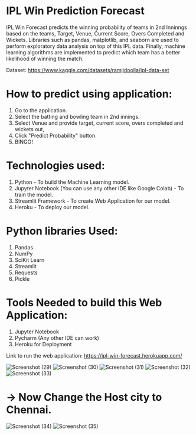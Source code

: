 # IPL Win Prediction Forecast
IPL Win Forecast predicts the winning probability of teams in 2nd Inninngs based on the teams, Target, Venue, Current Score, Overs Completed and Wickets.
Libraries such as pandas, matplotlib, and seaborn are used to perform exploratory data analysis on top of this IPL data. Finally, machine learning algorithms are implemented to predict which team has a better likelihood of winning the match.

Dataset: https://www.kaggle.com/datasets/ramjidoolla/ipl-data-set

# How to predict using application:
1. Go to the application.
2. Select the batting and bowling team in 2nd innings.
3. Select Venue and provide target, current score, overs completed and wickets out,
4. Click "Predict Probability" button.
5. BINGO!

# Technologies used:

1. Python - To build the Machine Learning model.
2. Jupyter Notebook (You can use any other IDE like Google Colab) - To train the model.
3. Streamlit Framework - To create Web Application for our model.
4. Heroku - To deploy our model.
 
# Python libraries Used:

1. Pandas
2. NumPy
3. SciKit Learn
4. Streamlit
5. Requests
6. Pickle

# Tools Needed to build this Web Application:

1. Jupyter Notebook
2. Pycharm (Any other IDE can work)
3. Heroku for Deployment

Link to run the web application: https://ipl-win-forecast.herokuapp.com/

![Screenshot (29)](https://user-images.githubusercontent.com/67437394/190851037-a996eb4c-2d50-4dc8-92c8-d0dc83681485.png)
![Screenshot (30)](https://user-images.githubusercontent.com/67437394/190851039-3a0c6a2f-1186-456f-b5ba-ab63c3fb7aad.png)
![Screenshot (31)](https://user-images.githubusercontent.com/67437394/190851040-eed7f35e-27bf-4733-85d9-7860f7235a41.png)
![Screenshot (32)](https://user-images.githubusercontent.com/67437394/190851042-5ee04d9b-e67a-4801-b493-f9ca463ab3db.png)
![Screenshot (33)](https://user-images.githubusercontent.com/67437394/190851043-5508b04d-914c-4ad3-83b9-a8e2ad590335.png)
# -> Now Change the Host city to Chennai.
![Screenshot (34)](https://user-images.githubusercontent.com/67437394/190851044-a5af03ec-3488-4e6f-a0c2-c0860926c054.png)
![Screenshot (35)](https://user-images.githubusercontent.com/67437394/190851045-5760f8f4-d955-4e93-b43b-350291836599.png)
